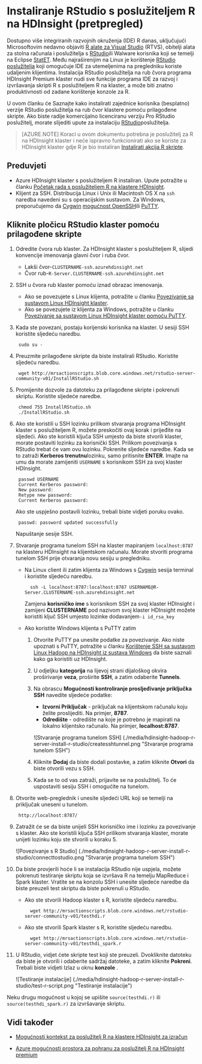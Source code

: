 <properties
    pageTitle="Instalacija RStudio s poslužiteljem R na HDInsight (pretpregled) | Microsoft Azure"
    description="Kako se instalira RStudio s poslužiteljem R na HDInsight (pretpregled)."
    services="hdinsight"
    documentationCenter=""
    authors="jeffstokes72"
    manager="jhubbard"
    editor="cgronlun"/>

<tags
   ms.service="hdinsight"
   ms.devlang="na"
   ms.topic="article"
   ms.tgt_pltfrm="na"
   ms.workload="big-data"
   ms.date="09/16/2016"
   ms.author="jeffstok"/>


# <a name="installing-rstudio-with-r-server-on-hdinsight-preview"></a>Instaliranje RStudio s poslužiteljem R na HDInsight (pretpregled)

Dostupno više integriranih razvojnih okruženja (IDE) R danas, uključujući Microsoftovim nedavno objaviti [R alate za Visual Studio](https://www.visualstudio.com/en-us/features/rtvs-vs.aspx) (RTVS), obitelji alata za stolna računala i poslužitelja s [RStudio](https://www.rstudio.com/products/rstudio-server/)ili Walware korisnika koji se temelji na Eclipse [StatET](http://www.walware.de/goto/statet). Među najraširenijim na Linux je korištenje [RStudio poslužitelja](https://www.rstudio.com/products/rstudio-server/) koji omogućuje IDE za utemeljenima na pregledniku koriste udaljenim klijentima.  Instalacija RStudio poslužitelja na rub čvora programa HDInsight Premium klaster nudi sve funkcije programa IDE za razvoj i izvršavanja skripti R s poslužiteljem R na klaster, a može biti znatno produktivnosti od zadane korištenje konzole za R.

U ovom članku će Saznajte kako instalirati zajednice korisnika (besplatno) verzije RStudio poslužitelja na rub čvor klastere pomoću prilagođene skripte. Ako biste radije komercijalno licenciranu verziju Pro RStudio poslužitelj, morate slijediti upute za instalaciju [RStudio](https://www.rstudio.com/products/rstudio/download-server/)poslužitelja.

> [AZURE.NOTE] Koraci u ovom dokumentu potrebna je poslužitelj za R na HDInsight klaster i neće ispravno funkcionirati ako se koriste za HDInsight klaster gdje R je bio instaliran [Instalirati akcija R skripte](hdinsight-hadoop-r-scripts-linux.md).

## <a name="prerequisites"></a>Preduvjeti

* Azure HDInsight klaster s poslužiteljem R instaliran. Upute potražite u članku [Početak rada s poslužiteljem R na klastere HDInsight](hdinsight-hadoop-r-server-get-started.md).
* Klijent za SSH. Distribucija Linux i Unix ili Macintosh OS X na `ssh` naredba navedeni su s operacijskim sustavom. Za Windows, preporučujemo da [Cygwin](http://www.redhat.com/services/custom/cygwin/) [mogućnost OpenSSH](https://www.youtube.com/watch?v=CwYSvvGaiWU)ili [PuTTY](http://www.chiark.greenend.org.uk/~sgtatham/putty/download.html).  


## <a name="install-rstudio-on-the-cluster-using-a-custom-script"></a>Kliknite pločicu RStudio klaster pomoću prilagođene skripte

1. Odredite čvora rub klaster. Za HDInsight klaster s poslužiteljem R, slijedi konvencije imenovanja glavni čvor i ruba čvor.

    * Lakši čvor-`CLUSTERNAME-ssh.azurehdinsight.net`
    * Čvor rub-`R-Server.CLUSTERNAME-ssh.azurehdinsight.net` 

2. SSH u čvora rub klaster pomoću iznad obrazac imenovanja. 
 
    * Ako se povezujete s Linux klijenta, potražite u članku [Povezivanje sa sustavom Linux HDInsight klaster](hdinsight-hadoop-linux-use-ssh-unix.md#connect-to-a-linux-based-hdinsight-cluster).
    * Ako se povezujete iz klijenta za Windows, potražite u članku [Povezivanje sa sustavom Linux HDInsight klaster pomoću PuTTY](hdinsight-hadoop-linux-use-ssh-windows.md#connect-to-a-linux-based-hdinsight-cluster).

3. Kada ste povezani, postaju korijenski korisnika na klaster. U sesiji SSH koristite sljedeću naredbu.

        sudo su -

4. Preuzmite prilagođene skripte da biste instalirali RStudio. Koristite sljedeću naredbu.

        wget http://mrsactionscripts.blob.core.windows.net/rstudio-server-community-v01/InstallRStudio.sh

5. Promijenite dozvole za datoteku za prilagođene skripte i pokrenuti skriptu. Koristite sljedeće naredbe.

        chmod 755 InstallRStudio.sh
        ./InstallRStudio.sh

6. Ako ste koristili u SSH lozinku prilikom stvaranja programa HDInsight klaster s poslužiteljem R, možete preskočiti ovaj korak i prijeđite na sljedeći. Ako ste koristili ključa SSH umjesto da biste stvorili klaster, morate postaviti lozinku za korisnički SSH. Prilikom povezivanja s RStudio trebat će vam ovu lozinku. Pokrenite sljedeće naredbe. Kada se to zatraži **Kerberos trenutnu**lozinku, samo pritisnite **ENTER**.  Imajte na umu da morate zamijeniti `USERNAME` s korisnikom SSH za svoj klaster HDInsight.

        passwd USERNAME
        Current Kerberos password:
        New password:
        Retype new password:
        Current Kerberos password:
        
    Ako ste uspješno postavili lozinku, trebali biste vidjeti poruku ovako.

        passwd: password updated successfully


    Napuštanje sesije SSH.

7. Stvaranje programa tunelom SSH na klaster mapiranjem `localhost:8787` na klasteru HDInsight na klijentskom računalu. Morate stvoriti programa tunelom SSH prije otvaranja novu sesiju u pregledniku.

    * Na Linux client ili zatim klijenta za Windows s [Cygwin](http://www.redhat.com/services/custom/cygwin/) sesija terminal i koristite sljedeću naredbu.

            ssh -L localhost:8787:localhost:8787 USERNAME@R-Server.CLUSTERNAME-ssh.azurehdinsight.net
            
        Zamjena **korisničko ime** s korisnikom SSH za svoj klaster HDInsight i zamijeni **CLUSTERNAME** pod nazivom svoj klaster HDInsight možete koristiti ključ SSH umjesto lozinke dodavanjem`-i id_rsa_key`     

    * Ako koristite Windows klijenta s PuTTY zatim

        1.  Otvorite PuTTY pa unesite podatke za povezivanje. Ako niste upoznati s PuTTY, potražite u članku [Korištenje SSH sa sustavom Linux Hadoop na HDInsight iz sustava Windows](hdinsight-hadoop-linux-use-ssh-windows.md) da biste saznali kako ga koristiti uz HDInsight.
        2.  U odjeljku **kategorija** na lijevoj strani dijaloškog okvira proširivanje **veza**, proširite **SSH**, a zatim odaberite **Tunnels**.
        3.  Na obrascu **Mogućnosti kontroliranje prosljeđivanje priključka SSH** navedite sljedeće podatke:

            * **Izvorni Priključak** - priključak na klijentskom računalu koju želite proslijediti. Na primjer, **8787**.
            * **Odredište** - odredište na koje je potrebno je mapirati na lokalno klijentsko računalo. Na primjer, **localhost:8787**.

            ![Stvaranje programa tunelom SSH] (./media/hdinsight-hadoop-r-server-install-r-studio/createsshtunnel.png "Stvaranje programa tunelom SSH")

        4. Kliknite **Dodaj** da biste dodali postavke, a zatim kliknite **Otvori** da biste otvorili vezu s SSH.
        5. Kada se to od vas zatraži, prijavite se na poslužitelj. To će uspostaviti sesiju SSH i omogućite na tunelom.

8. Otvorite web-preglednik i unesite sljedeći URL koji se temelji na priključak uneseni u tunelom.

        http://localhost:8787/ 

9. Zatražit će se da biste unijeli SSH korisničko ime i lozinku za povezivanje s klaster. Ako ste koristili ključa SSH prilikom stvaranja klaster, morate unijeti lozinku koju ste stvorili u koraku 5.

    ![Povezivanje s R Studio] (./media/hdinsight-hadoop-r-server-install-r-studio/connecttostudio.png "Stvaranje programa tunelom SSH")

10. Da biste provjerili hoće li se instalacija RStudio nije uspjela, možete pokrenuti testiranje skriptu koja se izvršava R na temelju MapReduce i Spark klaster. Vratite se na konzolu SSH i unesite sljedeće naredbe da biste preuzeli test skriptu da biste pokrenuli u RStudio.

    * Ako ste stvorili Hadoop klaster s R, koristite sljedeću naredbu.
        
            wget http://mrsactionscripts.blob.core.windows.net/rstudio-server-community-v01/testhdi.r

    * Ako ste stvorili Spark klaster s R, koristite sljedeću naredbu.

            wget http://mrsactionscripts.blob.core.windows.net/rstudio-server-community-v01/testhdi_spark.r

11. U RStudio, vidjet ćete skripte test koji ste preuzeli. Dvokliknite datoteku da biste je otvorili i odaberite sadržaj datoteke, a zatim kliknite **Pokreni**. Trebali biste vidjeti Izlaz u oknu **konzole** .
 
    ![Testiranje instalacije] (./media/hdinsight-hadoop-r-server-install-r-studio/test-r-script.png "Testiranje instalacije")

Neku drugu mogućnost u kojoj se upišite `source(testhdi.r)` ili `source(testhdi_spark.r)` za izvršavanje skriptu.

## <a name="see-also"></a>Vidi također

- [Mogućnosti kontekst za poslužitelj R na klastere HDInsight za izračun](hdinsight-hadoop-r-server-compute-contexts.md)

- [Azure mogućnosti prostora za pohranu za poslužitelj R na HDInsight premium](hdinsight-hadoop-r-server-storage.md)


 
